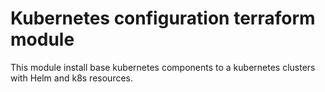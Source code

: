 # Kubernetes configuration terraform module

This module install base kubernetes components to a kubernetes clusters with Helm and k8s resources.

